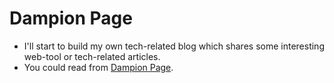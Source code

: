 # Dampion Page

* I'll start to build my own tech-related blog which shares some interesting web-tool or tech-related articles.
* You could read from [Dampion Page](https://dampion.github.io/).
